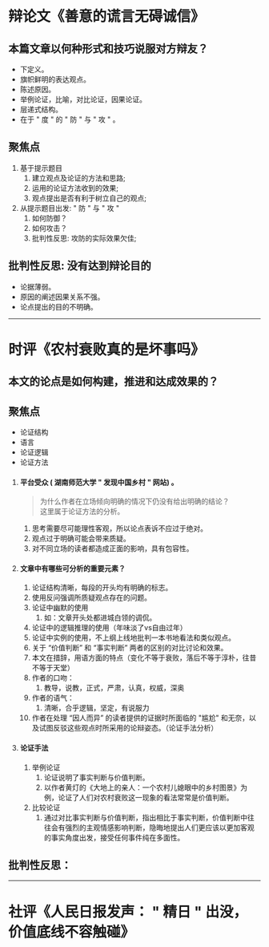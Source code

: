 # 辩论文《善意的谎言无碍诚信》

## 本篇文章以何种形式和技巧说服对方辩友？  
* 下定义。  
* 旗帜鲜明的表达观点。  
* 陈述原因。  
* 举例论证，比喻，对比论证，因果论证。  
* 层递式结构。  
* 在于 " 度 " 的 " 防 " 与 " 攻 " 。   

## 聚焦点  
1. 基于提示题目
   1. 建立观点及论证的方法和思路;   
   2. 运用的论证方法收到的效果;  
   3. 观点提出是否有利于树立自己的观点;  
2. 从提示题目出发:  " 防 " 与 " 攻 " 
   1. 如何防御？  
   2. 如何攻击？  
   3. 批判性反思: 攻防的实际效果欠佳;  


## 批判性反思: 没有达到辩论目的  
* 论据薄弱。  
* 原因的阐述因果关系不强。  
* 论点提出的目的不明确。  

---

# 时评《农村衰败真的是坏事吗》
## 本文的论点是如何构建，推进和达成效果的？  

## 聚焦点
* 论证结构
* 语言
* 论证逻辑
* 论证方法
1. #### 平台受众 ( 湖南师范大学 " 发现中国乡村 " 网站) 。  

   >为什么作者在立场倾向明确的情况下仍没有给出明确的结论？  
   >这里属于论证方法的分析。  
   1. 思考需要尽可能理性客观，所以论点表诉不应过于绝对。   
   2. 观点过于明确可能会带来质疑。  
   3. 对不同立场的读者都造成正面的影响，具有包容性。  

2.  #### 文章中有哪些可分析的重要元素？  
    1.  论证结构清晰，每段的开头均有明确的标志。  
    2.  使用反问强调所质疑观点存在的问题。  
    3.  论证中幽默的使用
        1.  如：文章开头处都进城白领的调侃。  
    4. 论证中的逻辑推理的使用（年味淡了vs自由过年）
    5. 论证中实例的使用，不上纲上线地批判一本书地看法和类似观点。  
    6. 关于 “价值判断” 和 “事实判断” 两者的区别的对比讨论和效果。  
    7. 本文在措辞，用语方面的特点（变化不等于衰败，落后不等于淳朴，往昔不等于天堂）  
    8. 作者的口吻：
       1. 教导，说教，正式，严肃，认真，权威，深奥
    9.  作者的语气：
        1.  清晰，合乎逻辑，坚定，有说服力
    10. 作者在处理 “因人而异” 的读者提供的证据时所面临的 "尴尬" 和无奈，以及试图反驳这些观点时所采用的论辩姿态。（论证手法分析）

3. #### 论证手法
   1. 举例论证
      1. 论证说明了事实判断与价值判断。 
      2. 以作者黄灯的《大地上的亲人：一个农村儿媳眼中的乡村图景》为例，论证了人们对农村衰败这一现象的看法常常是价值判断。  
   2. 比较论证
      1. 通过对比事实判断与价值判断，指出相比于事实判断，价值判断中往往会有强烈的主观情感影响判断，隐晦地提出人们更应该以更加客观的事实角度出发，接受任何事件纯在多面性。 
 
   

## 批判性反思：

---

# 社评《人民日报发声： " 精日 " 出没，价值底线不容触碰》